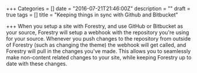 +++
Categories = []
date = "2016-07-21T21:46:00Z"
description = ""
draft = true
tags = []
title = "Keeping things in sync with Github and Bitbucket"

+++
When you setup a site with Forestry, and use GitHub or Bitbucket as your source, Forestry will setup a webhook with the repository you're using for your source. Whenever you push changes to the repository from outside of Forestry (such as changing the theme) the webhook will get called, and Forestry will pull in the changes you've made. This allows you to seamlessly make non-content related changes to your site, while keeping Forestry up to date with these changes.